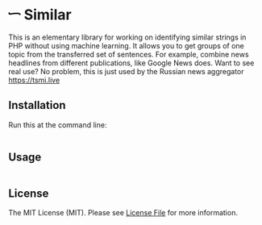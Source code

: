 # <img src=".github/logo.svg?sanitize=true" width="24" height="24" alt="Similar PHP"> Similar

This is an elementary library for working on identifying similar strings in PHP without using machine learning. It allows you to get groups of one topic from the transferred set of sentences. For example, combine news headlines from different publications, like Google News does. Want to see real use? No problem, this is just used by the Russian news aggregator https://tsmi.live

## Installation

Run this at the command line:

```php

```

## Usage

```php

```

## License

The MIT License (MIT). Please see [License File](LICENSE.md) for more information.
